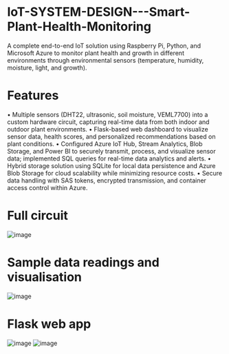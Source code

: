 # IoT-SYSTEM-DESIGN---Smart-Plant-Health-Monitoring
A complete end-to-end IoT solution using Raspberry Pi, Python, and Microsoft Azure to monitor plant health and growth in different environments through environmental sensors (temperature, humidity, moisture, light, and growth).

# Features
• Multiple sensors (DHT22, ultrasonic, soil moisture, VEML7700) into a custom hardware circuit, capturing real-time data from both indoor and outdoor plant environments.
• Flask-based web dashboard to visualize sensor data, health scores, and personalized recommendations based on plant conditions.
• Configured Azure IoT Hub, Stream Analytics, Blob Storage, and Power BI to securely transmit, process, and visualize sensor data; implemented SQL queries for real-time data analytics and alerts.
• Hybrid storage solution using SQLite for local data persistence and Azure Blob Storage for cloud scalability while minimizing resource costs.
• Secure data handling with SAS tokens, encrypted transmission, and container access control within Azure.

# Full circuit
![image](https://github.com/user-attachments/assets/8ce2d630-9ccd-47a0-9dfa-7c7fdbea9752)

# Sample data readings and visualisation
![image](https://github.com/user-attachments/assets/eb875e07-9996-497d-af4e-780bcdf70067)

# Flask web app
![image](https://github.com/user-attachments/assets/29c60006-256d-4984-86e4-bbb51c9eee1f)
![image](https://github.com/user-attachments/assets/813d91e4-c7ec-4eca-994d-1aa4411a0d41)
